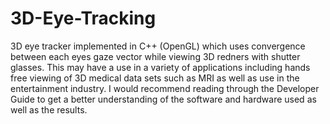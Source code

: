 # 3D-Eye-Tracking
3D eye tracker implemented in C++ (OpenGL) which uses convergence between each eyes gaze vector while viewing 3D redners with shutter glasses. This may have a use in a variety of applications including hands free viewing of 3D medical data sets such as MRI as well as use in the entertainment industry. I would recommend reading through the Developer Guide to get a better understanding of the software and hardware used as well as the results. 
